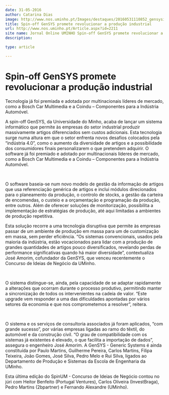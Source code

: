 ```yaml
---
date: 31-05-2016
author: Catarina Dias
image: http://www.nos.uminho.pt/Images/destaques/20160531110852_gensysintro.jpg
title: Spin-off GenSYS promete revolucionar a produção industrial
url: http://www.nos.uminho.pt/Article.aspx?id=2211
site name: Jornal Online UMINHO Spin-off GenSYS promete revolucionar a produção industrial
description: 

type: article

---
```

# Spin-off GenSYS promete revolucionar a produção industrial


  

Tecnologia já foi premiada e adotada por multinacionais líderes de mercado, como a Bosch Car Multimedia e a Coindu – Componentes para a Indústria Automóvel.

A spin-off GenSYS, da Universidade do Minho, acaba de lançar um sistema informático que permite às empresas do setor industrial produzir massivamente artigos diferenciados sem custos adicionais. Esta tecnologia surge numa altura em que o setor enfrenta novos desafios colocados pela “indústria 4.0”, como o aumento da diversidade de artigos e a possibilidade dos consumidores finais personalizarem o que pretendem adquirir. O software já foi premiado e adotado por multinacionais líderes de mercado, como a Bosch Car Multimedia e a Coindu – Componentes para a Indústria Automóvel.

 

O software baseia-se num novo modelo de gestão da informação de artigos que usa referenciação genérica de artigos e inclui módulos direcionados para o planeamento da produção, o controlo de stocks, a gestão da carteira de encomendas, o custeio e a orçamentação e programação da produção, entre outros. Além de oferecer soluções de monitorização, possibilita a implementação de estratégias de produção, até aqui limitadas a ambientes de produção repetitiva.
 

Esta solução recorre a uma tecnologia disruptiva que permite às empresas passar de um ambiente de produção em massa para um de customização em massa, sem perder eficiência. “Os sistemas convencionais, usados pela maioria da indústria, estão vocacionados para lidar com a produção de grandes quantidades de artigos pouco diversificados, revelando perdas de performance significativas quando há maior diversidade”, contextualiza José Amorim, cofundador da GenSYS, que venceu recentemente o Concurso de Ideias de Negócio da UMinho.

 

O sistema distingue-se, ainda, pela capacidade de se adaptar rapidamente a alterações que ocorram durante o processo produtivo, permitindo manter a sincronização de todos os intervenientes na cadeia de valor. “Este upgrade vem responder a uma das dificuldades apontadas por vários setores da economia e que nos comprometemos a resolver”, reitera.

 

O sistema e os serviços de consultoria associados já foram aplicados, “com grande sucesso”, por várias empresas ligadas ao ramo do têxtil, do automóvel e da construção civil. “O grau de compatibilidade com os sistemas já existentes é elevado, o que facilita a importação de dados”, assegura o engenheiro José Amorim. A GenSYS - Generic Systems é ainda constituída por Paulo Martins, Guilherme Pereira, Carlos Martins, Filipa Teixeira, João Gomes, José Silva, Pedro Melo e Rui Silva, ligados ao Departamento de Produção e Sistemas da Escola de Engenharia da UMinho. 

Esta última edição do SpinUM - Concurso de Ideias de Negócio contou no júri com Heitor Benfeito (Portugal Ventures), Carlos Oliveira (InvestBraga), Pedro Martins (2bpartner) e Fernando Alexandre (UMinho).

